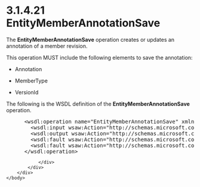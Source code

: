 <html dir="LTR" xmlns:mshelp="http://msdn.microsoft.com/mshelp" xmlns:ddue="http://ddue.schemas.microsoft.com/authoring/2003/5" xmlns:xlink="http://www.w3.org/1999/xlink" xmlns:tool="http://www.microsoft.com/tooltip">
    <head>
        <meta http-equiv="Content-Type" content="text/html; CHARSET=utf-8"></meta>
        <meta name="save" content="history"></meta>
        <title>3.1.4.21 EntityMemberAnnotationSave</title>
        <xml>
            <mshelp:toctitle title="3.1.4.21 EntityMemberAnnotationSave"></mshelp:toctitle>
            <mshelp:rltitle title="[MS-SSMDSWS-15]: EntityMemberAnnotationSave"></mshelp:rltitle>
            <mshelp:keyword index="A" term="16212ce8-4f69-4561-9f57-17109405765b"></mshelp:keyword>
            <mshelp:attr name="DCSext.ContentType" value="open specification"></mshelp:attr>
            <mshelp:attr name="AssetID" value="16212ce8-4f69-4561-9f57-17109405765b"></mshelp:attr>
            <mshelp:attr name="TopicType" value="kbRef"></mshelp:attr>
            <mshelp:attr name="DCSext.Title" value="[MS-SSMDSWS-15]: EntityMemberAnnotationSave" />
        </xml>
    </head>
    <body>
        <div id="header">
            <h1 class="heading">3.1.4.21 EntityMemberAnnotationSave</h1>
        </div>
        <div id="mainSection">
            <div id="mainBody">
                <div id="allHistory" class="saveHistory"></div>
                <div id="sectionSection0" class="section" name="collapseableSection">
                    

<p>The <b>EntityMemberAnnotationSave</b> operation creates or
updates an annotation of a member revision.</p>

<p>This operation MUST include the following elements to save
the annotation:</p>

<ul><li><p><span><span> 
</span></span>Annotation</p>

</li><li><p><span><span> 
</span></span>MemberType</p>

</li><li><p><span><span> 
</span></span>VersionId</p>

</li></ul><p>The following is the WSDL definition of the <b>EntityMemberAnnotationSave</b>
operation.</p>

<dl>
<dd>
<div><pre> &lt;wsdl:operation name=&quot;EntityMemberAnnotationSave&quot; xmlns:wsdl=&quot;http://schemas.xmlsoap.org/wsdl/&quot;&gt;
   &lt;wsdl:input wsaw:Action=&quot;http://schemas.microsoft.com/sqlserver/masterdataservices/2009/09/IService/EntityMemberAnnotationSave&quot; name=&quot;EntityMemberAnnotationSaveRequest&quot; message=&quot;tns:EntityMemberAnnotationSaveRequest&quot; xmlns:wsaw=&quot;http://www.w3.org/2006/05/addressing/wsdl&quot; /&gt;
   &lt;wsdl:output wsaw:Action=&quot;http://schemas.microsoft.com/sqlserver/masterdataservices/2009/09/IService/EntityMemberAnnotationSaveResponse&quot; name=&quot;EntityMemberAnnotationSaveResponse&quot; message=&quot;tns:EntityMemberAnnotationSaveResponse&quot; xmlns:wsaw=&quot;http://www.w3.org/2006/05/addressing/wsdl&quot; /&gt;
   &lt;wsdl:fault wsaw:Action=&quot;http://schemas.microsoft.com/sqlserver/masterdataservices/2009/09/IService/EntityMemberAnnotationSaveSkuNotSupportedMessageFault&quot; name=&quot;SkuNotSupportedMessageFault&quot; message=&quot;tns:IService_EntityMemberAnnotationSave_SkuNotSupportedMessageFault_FaultMessage&quot; xmlns:wsaw=&quot;http://www.w3.org/2006/05/addressing/wsdl&quot; /&gt;
   &lt;wsdl:fault wsaw:Action=&quot;http://schemas.microsoft.com/sqlserver/masterdataservices/2009/09/IService/EntityMemberAnnotationSaveEditionExpiredMessageFault&quot; name=&quot;EditionExpiredMessageFault&quot; message=&quot;tns:IService_EntityMemberAnnotationSave_EditionExpiredMessageFault_FaultMessage&quot; xmlns:wsaw=&quot;http://www.w3.org/2006/05/addressing/wsdl&quot; /&gt;
 &lt;/wsdl:operation&gt;
</pre></div>
</dd></dl>


                </div>
            </div>
        </div>
    </body>
</html>